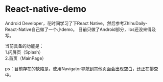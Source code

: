 # React-native-demo
Android Developer，花时间学习了下React Native，然后参考ZhihuDaily-React-Native自己做了一个小demo。
目前只做了Android部分，Ios还没来得及写。

当前具备的功能是：  
1.闪屏页（Splash）  
2.首页（MainPage）

ps：目前存在的缺陷是，使用Navigator导航到其他页面会出现空白，还正在排查中。
